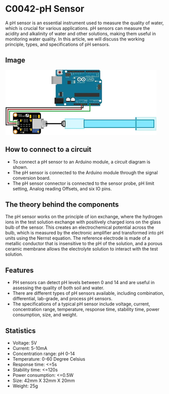 # C0042-pH Sensor

A pH sensor is an essential instrument used to measure the quality of water, which is crucial for various applications. pH sensors can measure the acidity and alkalinity of water and other solutions, making them useful in monitoring water quality. In this article, we will discuss the working principle, types, and specifications of pH sensors.

## Image

![IMG](IMG/IMG.png)

## How to connect to a circuit

- To connect a pH sensor to an Arduino module, a circuit diagram is shown.
- The pH sensor is connected to the Arduino module through the signal conversion board.
- The pH sensor connector is connected to the sensor probe, pH limit setting, Analog reading Offsets, and six IO pins.

## The theory behind the components

The pH sensor works on the principle of ion exchange, where the hydrogen ions in the test solution exchange with positively charged ions on the glass bulb of the sensor. This creates an electrochemical potential across the bulb, which is measured by the electronic amplifier and transformed into pH units using the Nernst equation. The reference electrode is made of a metallic conductor that is insensitive to the pH of the solution, and a porous ceramic membrane allows the electrolyte solution to interact with the test solution.

## Features

- PH sensors can detect pH levels between 0 and 14 and are useful in assessing the quality of both soil and water.
- There are different types of pH sensors available, including combination, differential, lab-grade, and process pH sensors.
- The specifications of a typical pH sensor include voltage, current, concentration range, temperature, response time, stability time, power consumption, size, and weight.

## Statistics

- Voltage: 5V
- Current: 5-10mA
- Concentration range: pH 0-14
- Temperature: 0-60 Degree Celsius
- Response time: <=5s
- Stability time: <=120s
- Power consumption: <=0.5W
- Size: 42mm X 32mm X 20mm
- Weight: 25g
